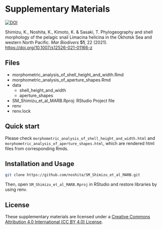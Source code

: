 # Supplementary Materials

[![DOI](https://zenodo.org/badge/DOI/10.5281/zenodo.4432031.svg)](https://doi.org/10.5281/zenodo.4432031)

Shimizu, K., Noshita, K., Kimoto, K. & Sasaki, T. Phylogeography and shell morphology of the pelagic snail Limacina helicina in the Okhotsk Sea and western North Pacific. *Mar Biodivers* **51**, 22 (2021). https://doi.org/10.1007/s12526-021-01166-z

## Files
* morphometric_analysis_of_shell_height_and_width.Rmd
* morphometric_analysis_of_aperture_shapes.Rmd
* data
  * shell_height_and_width
  * aperture_shapes
* SM_Shimizu_et_al_MARB.Rproj: RStudio Project file
* renv
* renv.lock

## Quick start
Please check `morphometric_analysis_of_shell_height_and_width.html` and `morphometric_analysis_of_aperture_shapes.html`, which are rendered html files from corresponding Rmds.

## Installation and Usage

```sh
git clone https://github.com/noshita/SM_Shimizu_et_al_MARB.git
```

Then, open `SM_Shimizu_et_al_MARB.Rproj` in RStudio and restore libraries by using renv.

## License
These supplementary materials are licensed under a [Creative Commons Attribution 4.0 International (CC BY 4.0) License](https://creativecommons.org/licenses/by/4.0/legalcode).
